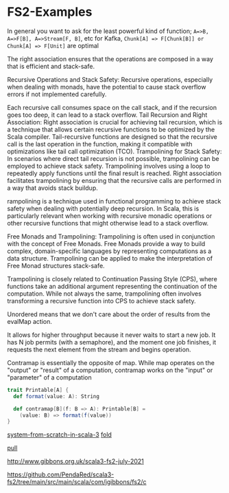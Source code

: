 # FS2-Examples

In general you want to ask for the least powerful kind of function; `A=>B, A=>F[B], A=>Stream[F, B]`, etc 
for Kafka, `Chunk[A] => F[Chunk[B]] or Chunk[A] => F[Unit]` are optimal 

The right association ensures that the operations are composed in a way that is efficient and stack-safe.

Recursive Operations and Stack Safety:
Recursive operations, especially when dealing with monads, have the potential to cause stack overflow errors if not implemented carefully.

Each recursive call consumes space on the call stack, and if the recursion goes too deep, it can lead to a stack overflow.
Tail Recursion and Right Association:
Right association is crucial for achieving tail recursion, which is a technique that allows certain recursive functions to be optimized by the Scala compiler.
Tail-recursive functions are designed so that the recursive call is the last operation in the function, making it compatible with optimizations like tail call optimization (TCO).
Trampolining for Stack Safety:
In scenarios where direct tail recursion is not possible, trampolining can be employed to achieve stack safety. Trampolining involves using a loop to repeatedly apply functions until the final result is reached.
Right association facilitates trampolining by ensuring that the recursive calls are performed in a way that avoids stack buildup.

rampolining is a technique used in functional programming to achieve stack safety when dealing with potentially deep recursion. In Scala, this is particularly relevant when working with recursive monadic operations or other recursive functions that might otherwise lead to a stack overflow.


Free Monads and Trampolining:
Trampolining is often used in conjunction with the concept of Free Monads. Free Monads provide a way to build complex, domain-specific languages by representing computations as a data structure. Trampolining can be applied to make the interpretation of Free Monad structures stack-safe.

Trampolining is closely related to Continuation Passing Style (CPS), where functions take an additional argument representing the continuation of the computation. While not always the same, trampolining often involves transforming a recursive function into CPS to achieve stack safety.

Unordered means that we don't care about the order of results from the evalMap action.


It allows for higher throughput because it never waits to start a new job. It has N job permits (with a semaphore), and the moment one job finishes, it requests the next element from the stream and begins operation.


Contramap is essentially the opposite of map. While map operates on the "output" or "result" of a computation, contramap works on the "input" or "parameter" of a computation

```scala
trait Printable[A] {
  def format(value: A): String

  def contramap[B](f: B => A): Printable[B] =
    (value: B) => format(f(value))
}

```
[system-from-scratch-in-scala-3](https://chollinger.com/blog/2023/06/building-a-functional-effectful-distributed-system-from-scratch-in-scala-3-just-to-avoid-leetcode-part-1/)
[fold](https://www.baeldung.com/scala/folding-lists)

[pull](https://kebab-ca.se/chapters/fs2/overview.html)

http://www.gibbons.org.uk/scala3-fs2-july-2021

https://github.com/PendaRed/scala3-fs2/tree/main/src/main/scala/com/jgibbons/fs2/c






